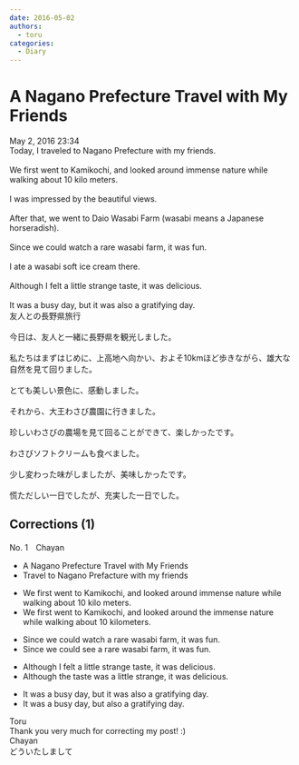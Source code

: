 ```yaml
---
date: 2016-05-02
authors:
  - toru
categories:
  - Diary
---
```


<h1 id="subject_show">A Nagano Prefecture Travel with My Friends</h1>
<div class="date">May 2, 2016 23:34</div>
<div id="post"><div id="body_show_ori">
Today, I traveled to Nagano Prefecture with my friends.<br/><br/>We first went to Kamikochi, and looked around immense nature while walking about 10 kilo meters.<br/><br/>I was impressed by the beautiful views.<br/><br/>After that, we went to Daio Wasabi Farm (wasabi means a Japanese horseradish).<br/><br/>Since we could watch a rare wasabi farm, it was fun.<br/><br/>I ate a wasabi soft ice cream there.<br/><br/>Although I felt a little strange taste, it was delicious.<br/><br/>It was a busy day, but it was also a gratifying day.
</div></div>

<!-- more -->

<div id="post_ja"><div id="body_show_mo">
友人との長野県旅行<br/><br/>今日は、友人と一緒に長野県を観光しました。<br/><br/>私たちはまずはじめに、上高地へ向かい、およそ10kmほど歩きながら、雄大な自然を見て回りました。<br/><br/>とても美しい景色に、感動しました。<br/><br/>それから、大王わさび農園に行きました。<br/><br/>珍しいわさびの農場を見て回ることができて、楽しかったです。<br/><br/>わさびソフトクリームも食べました。<br/><br/>少し変わった味がしましたが、美味しかったです。<br/><br/>慌ただしい一日でしたが、充実した一日でした。
</div></div>

## Corrections (1)
<div id="block"><div class="first_name"> No. 1　<span class="just_name">Chayan</span></div><div id="block2">
<ul class="correction_field">
<li class="incorrect">A Nagano Prefecture Travel with My Friends</li>
<li class="corrected correct">
Travel to Nagano Prefacture with my friends
</li>
</ul>
<ul class="correction_field">
<li class="incorrect">We first went to Kamikochi, and looked around immense nature while walking about 10 kilo meters.</li>
<li class="corrected correct">
We first went to Kamikochi, and looked around the immense nature while walking about 10 kilometers.
</li>
</ul>
<ul class="correction_field">
<li class="incorrect">Since we could watch a rare wasabi farm, it was fun.</li>
<li class="corrected correct">
Since we could see a rare wasabi farm, it was fun.
</li>
</ul>
<ul class="correction_field">
<li class="incorrect">Although I felt a little strange taste, it was delicious.</li>
<li class="corrected correct">
Although the taste was a little strange, it was delicious.
</li>
</ul>
<ul class="correction_field">
<li class="incorrect">It was a busy day, but it was also a gratifying day.</li>
<li class="corrected correct">
It was a busy day, but also a gratifying day.
</li>
</ul>
</div><div class="name"><span class="just_name">Toru</span><br>
Thank you very much for correcting my post! :)
</div>
<div class="name"><span class="just_name">Chayan</span><br>
どういたしまして
</div>
</div>
